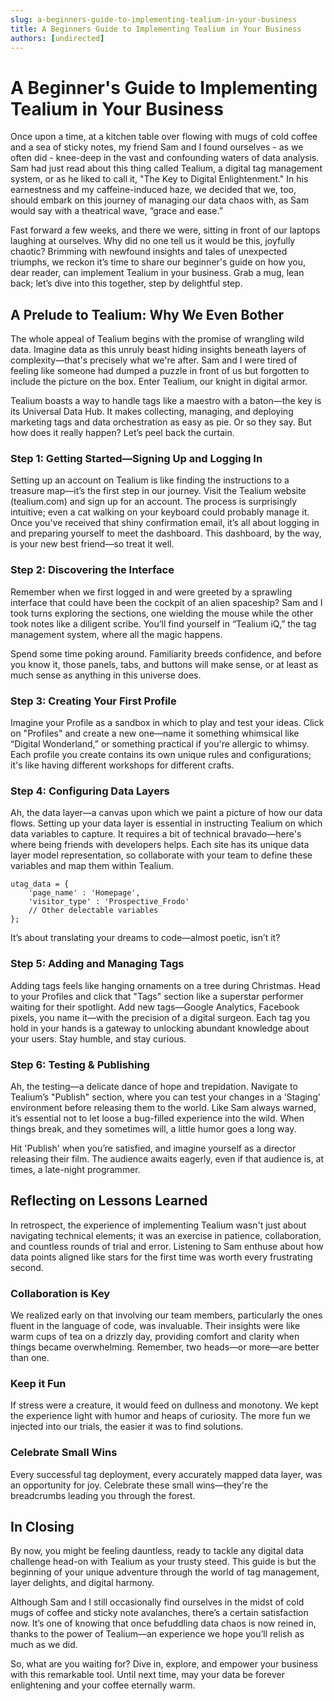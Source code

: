 ```yaml
---
slug: a-beginners-guide-to-implementing-tealium-in-your-business
title: A Beginners Guide to Implementing Tealium in Your Business
authors: [undirected]
---
```



# A Beginner's Guide to Implementing Tealium in Your Business

Once upon a time, at a kitchen table over flowing with mugs of cold coffee and a sea of sticky notes, my friend Sam and I found ourselves - as we often did - knee-deep in the vast and confounding waters of data analysis. Sam had just read about this thing called Tealium, a digital tag management system, or as he liked to call it, "The Key to Digital Enlightenment." In his earnestness and my caffeine-induced haze, we decided that we, too, should embark on this journey of managing our data chaos with, as Sam would say with a theatrical wave, “grace and ease.”

Fast forward a few weeks, and there we were, sitting in front of our laptops laughing at ourselves. Why did no one tell us it would be this, joyfully chaotic? Brimming with newfound insights and tales of unexpected triumphs, we reckon it’s time to share our beginner's guide on how you, dear reader, can implement Tealium in your business. Grab a mug, lean back; let’s dive into this together, step by delightful step.

## A Prelude to Tealium: Why We Even Bother

The whole appeal of Tealium begins with the promise of wrangling wild data. Imagine data as this unruly beast hiding insights beneath layers of complexity—that's precisely what we're after. Sam and I were tired of feeling like someone had dumped a puzzle in front of us but forgotten to include the picture on the box. Enter Tealium, our knight in digital armor.

Tealium boasts a way to handle tags like a maestro with a baton—the key is its Universal Data Hub. It makes collecting, managing, and deploying marketing tags and data orchestration as easy as pie. Or so they say. But how does it really happen? Let’s peel back the curtain.

### Step 1: Getting Started—Signing Up and Logging In

Setting up an account on Tealium is like finding the instructions to a treasure map—it’s the first step in our journey. Visit the Tealium website (tealium.com) and sign up for an account. The process is surprisingly intuitive; even a cat walking on your keyboard could probably manage it. Once you've received that shiny confirmation email, it’s all about logging in and preparing yourself to meet the dashboard. This dashboard, by the way, is your new best friend—so treat it well.

### Step 2: Discovering the Interface

Remember when we first logged in and were greeted by a sprawling interface that could have been the cockpit of an alien spaceship? Sam and I took turns exploring the sections, one wielding the mouse while the other took notes like a diligent scribe. You’ll find yourself in “Tealium iQ,” the tag management system, where all the magic happens.

Spend some time poking around. Familiarity breeds confidence, and before you know it, those panels, tabs, and buttons will make sense, or at least as much sense as anything in this universe does.

### Step 3: Creating Your First Profile

Imagine your Profile as a sandbox in which to play and test your ideas. Click on "Profiles" and create a new one—name it something whimsical like “Digital Wonderland,” or something practical if you're allergic to whimsy. Each profile you create contains its own unique rules and configurations; it's like having different workshops for different crafts.

### Step 4: Configuring Data Layers

Ah, the data layer—a canvas upon which we paint a picture of how our data flows. Setting up your data layer is essential in instructing Tealium on which data variables to capture. It requires a bit of technical bravado—here's where being friends with developers helps. Each site has its unique data layer model representation, so collaborate with your team to define these variables and map them within Tealium.

```
utag_data = {
    'page_name' : 'Homepage',
    'visitor_type' : 'Prospective_Frodo'
    // Other delectable variables
};
```

It’s about translating your dreams to code—almost poetic, isn’t it?

### Step 5: Adding and Managing Tags

Adding tags feels like hanging ornaments on a tree during Christmas. Head to your Profiles and click that "Tags" section like a superstar performer waiting for their spotlight. Add new tags—Google Analytics, Facebook pixels, you name it—with the precision of a digital surgeon. Each tag you hold in your hands is a gateway to unlocking abundant knowledge about your users. Stay humble, and stay curious.

### Step 6: Testing & Publishing

Ah, the testing—a delicate dance of hope and trepidation. Navigate to Tealium’s "Publish" section, where you can test your changes in a ‘Staging’ environment before releasing them to the world. Like Sam always warned, it’s essential not to let loose a bug-filled experience into the wild. When things break, and they sometimes will, a little humor goes a long way.

Hit 'Publish' when you’re satisfied, and imagine yourself as a director releasing their film. The audience awaits eagerly, even if that audience is, at times, a late-night programmer.

## Reflecting on Lessons Learned

In retrospect, the experience of implementing Tealium wasn't just about navigating technical elements; it was an exercise in patience, collaboration, and countless rounds of trial and error. Listening to Sam enthuse about how data points aligned like stars for the first time was worth every frustrating second.

### Collaboration is Key

We realized early on that involving our team members, particularly the ones fluent in the language of code, was invaluable. Their insights were like warm cups of tea on a drizzly day, providing comfort and clarity when things became overwhelming. Remember, two heads—or more—are better than one.

### Keep it Fun

If stress were a creature, it would feed on dullness and monotony. We kept the experience light with humor and heaps of curiosity. The more fun we injected into our trials, the easier it was to find solutions.

### Celebrate Small Wins

Every successful tag deployment, every accurately mapped data layer, was an opportunity for joy. Celebrate these small wins—they're the breadcrumbs leading you through the forest.

## In Closing

By now, you might be feeling dauntless, ready to tackle any digital data challenge head-on with Tealium as your trusty steed. This guide is but the beginning of your unique adventure through the world of tag management, layer delights, and digital harmony.

Although Sam and I still occasionally find ourselves in the midst of cold mugs of coffee and sticky note avalanches, there’s a certain satisfaction now. It’s one of knowing that once befuddling data chaos is now reined in, thanks to the power of Tealium—an experience we hope you’ll relish as much as we did.

So, what are you waiting for? Dive in, explore, and empower your business with this remarkable tool. Until next time, may your data be forever enlightening and your coffee eternally warm.
